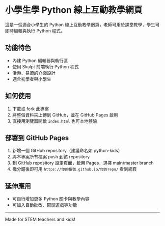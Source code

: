 # 小學生學 Python 線上互動教學網頁

這是一個適合小學生的 Python 線上互動教學網頁，老師可用於課堂教學，學生可即時編輯與執行 Python 程式。

## 功能特色
- 內建 Python 編輯器與執行區
- 使用 Skulpt 前端執行 Python 程式
- 活潑、易讀的介面設計
- 適合初學者與小學生

## 如何使用
1. 下載或 fork 此專案
2. 將整個資料夾上傳到 GitHub，並在 GitHub Pages 啟用
3. 直接用瀏覽器開啟 `index.html` 也可本地體驗

## 部署到 GitHub Pages
1. 新增一個 GitHub repository（建議命名如 python-kids）
2. 將本專案所有檔案 push 到該 repository
3. 到 GitHub repository 設定頁面，啟用 Pages，選擇 main/master branch
4. 幾分鐘後即可用 `https://你的帳號.github.io/你的repo/` 看到網頁

## 延伸應用
- 可自行增加更多 Python 關卡與教學內容
- 可加入自動批改、闖關遊戲等功能

---

Made for STEM teachers and kids! 